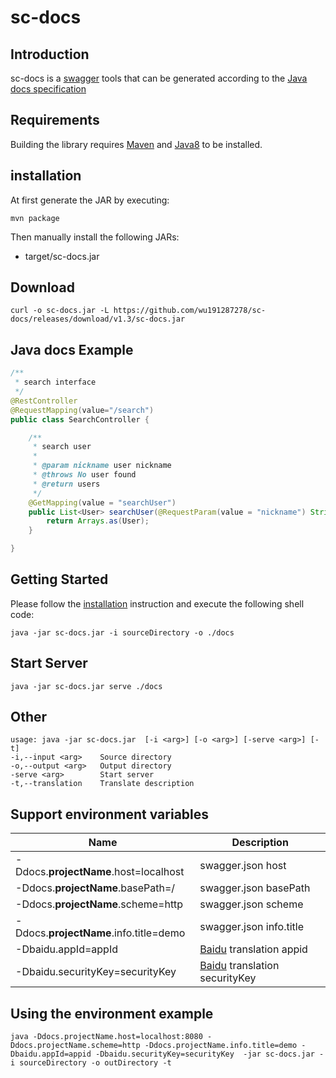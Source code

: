 # sc-docs

## Introduction

sc-docs is a [swagger](https://swagger.io/specification/v2/) tools that can be generated according to the [Java docs specification](https://docs.oracle.com/javase/1.5.0/docs/tooldocs/windows/javadoc.html)


## Requirements

Building the library requires [Maven](https://maven.apache.org/) and [Java8](https://www.oracle.com/technetwork/java/javase/downloads/jdk8-downloads-2133151.html) to be installed.


## installation

At first generate the JAR by executing:

```shell
mvn package
```

Then manually install the following JARs:

* target/sc-docs.jar

## Download

```
curl -o sc-docs.jar -L https://github.com/wu191287278/sc-docs/releases/download/v1.3/sc-docs.jar
```

## Java docs Example
```java
/**
 * search interface
 */
@RestController
@RequestMapping(value="/search")
public class SearchController {

    /**
     * search user
     *
     * @param nickname user nickname
     * @throws No user found
     * @return users
     */
    @GetMapping(value = "searchUser")
    public List<User> searchUser(@RequestParam(value = "nickname") String nickname) throws NotFoundException{
        return Arrays.as(User);
    }

}
```


## Getting Started

Please follow the [installation](#installation) instruction and execute the following shell code:

```shell
java -jar sc-docs.jar -i sourceDirectory -o ./docs
```

## Start Server

```shell
java -jar sc-docs.jar serve ./docs
```

## Other
```
usage: java -jar sc-docs.jar  [-i <arg>] [-o <arg>] [-serve <arg>] [-t]
-i,--input <arg>    Source directory
-o,--output <arg>   Output directory
-serve <arg>        Start server
-t,--translation    Translate description
```

## Support environment variables

Name | Description
---|---
-Ddocs.**projectName**.host=localhost|swagger.json host
-Ddocs.**projectName**.basePath=/|swagger.json basePath
-Ddocs.**projectName**.scheme=http|swagger.json scheme
-Ddocs.**projectName**.info.title=demo|swagger.json info.title
-Dbaidu.appId=appId|[Baidu](http://api.fanyi.baidu.com/api/trans/product/desktop?req=developer) translation appid
-Dbaidu.securityKey=securityKey|[Baidu](http://api.fanyi.baidu.com/api/trans/product/desktop?req=developer) translation securityKey

## Using the environment example

```shell
java -Ddocs.projectName.host=localhost:8080 -Ddocs.projectName.scheme=http -Ddocs.projectName.info.title=demo -Dbaidu.appId=appid -Dbaidu.securityKey=securityKey  -jar sc-docs.jar -i sourceDirectory -o outDirectory -t
```
